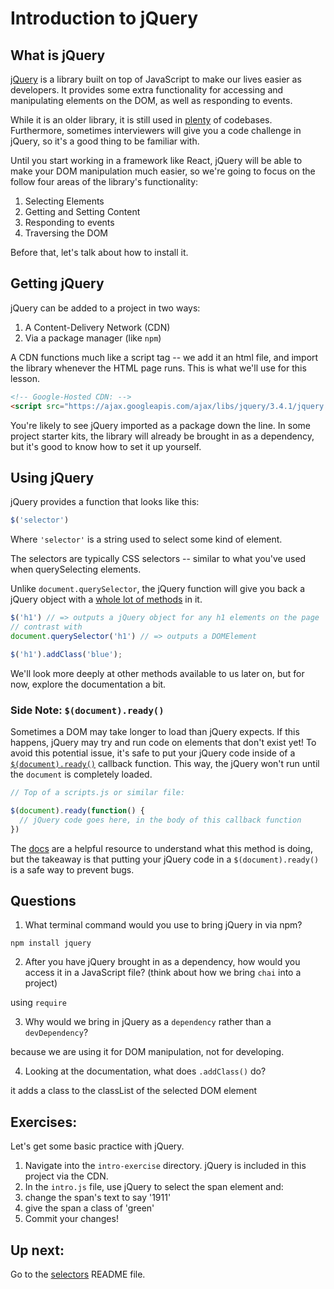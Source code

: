 # Introduction to jQuery

## What is jQuery

[jQuery](https://jquery.com/) is a library built on top of JavaScript to make our lives easier as developers. It provides some extra functionality for accessing and manipulating elements on the DOM, as well as responding to events.

While it is an older library, it is still used in [plenty](https://trends.builtwith.com/javascript) of codebases. Furthermore, sometimes interviewers will give you a code challenge in jQuery, so it's a good thing to be familiar with.

Until you start working in a framework like React, jQuery will be able to make your DOM manipulation much easier, so we're going to focus on the follow four areas of the library's functionality:

1. Selecting Elements
2. Getting and Setting Content
3. Responding to events
4. Traversing the DOM

Before that, let's talk about how to install it.

## Getting jQuery

jQuery can be added to a project in two ways:
1. A Content-Delivery Network (CDN)
2. Via a package manager (like `npm`)

A CDN functions much like a script tag -- we add it an html file, and import the library whenever the HTML page runs. This is what we'll use for this lesson.

```HTML
<!-- Google-Hosted CDN: -->
<script src="https://ajax.googleapis.com/ajax/libs/jquery/3.4.1/jquery.min.js"></script>

```

You're likely to see jQuery imported as a package down the line. In some project starter kits, the library will already be brought in as a dependency, but it's good to know how to set it up yourself.


## Using jQuery

jQuery provides a function that looks like this:
```JavaScript
$('selector')
```
Where `'selector'` is a string used to select some kind of element.

The selectors are typically CSS selectors -- similar to what you've used when querySelecting elements.

Unlike `document.querySelector`, the jQuery function will give you back a jQuery object with a [whole lot of methods](https://api.jquery.com/) in it.

```JavaScript
$('h1') // => outputs a jQuery object for any h1 elements on the page
// contrast with
document.querySelector('h1') // => outputs a DOMElement

$('h1').addClass('blue');
```

We'll look more deeply at other methods available to us later on, but for now, explore the documentation a bit.

### Side Note: `$(document).ready()`
Sometimes a DOM may take longer to load than jQuery expects. If this happens, jQuery may try and run code on elements that don't exist yet! To avoid this potential issue, it's safe to put your jQuery code inside of a [`$(document).ready()`](https://learn.jquery.com/using-jquery-core/document-ready/) callback function. This way, the jQuery won't run until the `document` is completely loaded.

```JavaScript
// Top of a scripts.js or similar file:

$(document).ready(function() {
  // jQuery code goes here, in the body of this callback function
})
```

The [docs](https://learn.jquery.com/using-jquery-core/document-ready/) are a helpful resource to understand what this method is doing, but the takeaway is that putting your jQuery code in a `$(document).ready()` is a safe way to prevent bugs.


## Questions
1. What terminal command would you use to bring jQuery in via npm?

`npm install jquery`

2. After you have jQuery brought in as a dependency, how would you access it in a JavaScript file? (think about how we bring `chai` into a project)

using `require`

3. Why would we bring in jQuery as a `dependency` rather than a `devDependency`?

because we are using it for DOM manipulation, not for developing.

4. Looking at the documentation, what does `.addClass()` do?

it adds a class to the classList of the selected DOM element

## Exercises:

Let's get some basic practice with jQuery.
1. Navigate into the `intro-exercise` directory. jQuery is included in this project via the CDN.
2. In the `intro.js` file, use jQuery to select the span element and:
  1. change the span's text to say '1911'
  2. give the span a class of 'green'
3. Commit your changes!

## Up next:
Go to the [selectors](./part-1-selectors/) README file.
